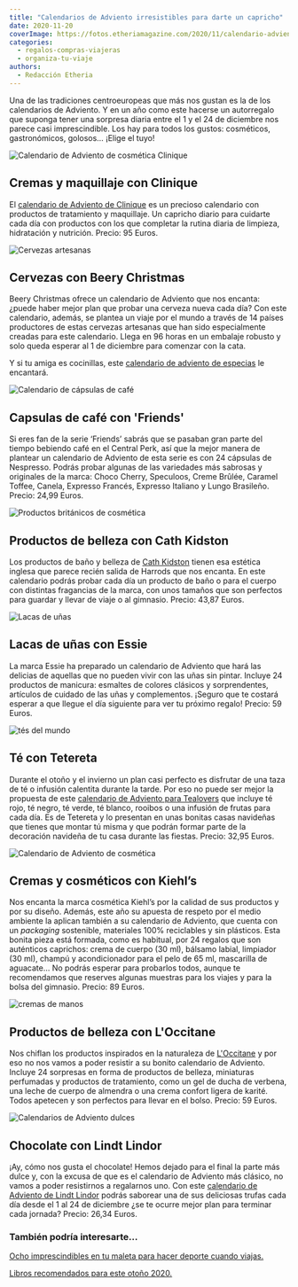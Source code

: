 ```yaml
---
title: "Calendarios de Adviento irresistibles para darte un capricho"
date: 2020-11-20
coverImage: https://fotos.etheriamagazine.com/2020/11/calendario-adviento-cajas.jpg
categories: 
  - regalos-compras-viajeras
  - organiza-tu-viaje
authors: 
  - Redacción Etheria
---
```


Una de las tradiciones centroeuropeas que más nos gustan es la de los calendarios de Adviento. Y en un año como este hacerse un autorregalo que suponga tener una sorpresa diaria entre el 1 y el 24 de diciembre nos parece casi imprescindible. Los hay para todos los gustos: cosméticos, gastronómicos, golosos… ¡Elige el tuyo!

![Calendario de Adviento de cosmética Clinique](https://fotos.etheriamagazine.com/2020/11/calenario-adviento-clinique.jpg "Calendario de Adviento de © Clinique.")

## Cremas y maquillaje con Clinique

El [calendario de Adviento de 
Clinique](https://www.clinique.es/product/13561/89159/holiday-2015/calendario-adviento) 
es un precioso calendario con productos de tratamiento y maquillaje. Un capricho diario 
para cuidarte cada día con productos con los que completar la rutina diaria de limpieza, 
hidratación y nutrición. Precio: 95 Euros. 

![Cervezas artesanas](https://fotos.etheriamagazine.com/2020/11/calendario-adviento-cerveza.jpg "Calendario de Adviento de © Beery Chritsmas.")

## Cervezas con Beery Christmas

Beery Christmas ofrece un calendario de Adviento que nos encanta: ¿puede haber mejor 
plan que probar una cerveza nueva cada día? Con este calendario, además, se plantea un 
viaje por el mundo a través de 14 países productores de estas cervezas artesanas que han 
sido especialmente creadas para este calendario. Llega en 96 horas en un embalaje 
robusto y solo queda esperar al 1 de diciembre para comenzar con la cata. 

Y si tu amiga es cocinillas, este [calendario de adviento de 
especias](https://amzn.to/3FdZUQ0) le encantará. 

![Calendario de cápsulas de café](https://fotos.etheriamagazine.com/2020/11/calendario-adviento-cafe-friends-1.jpg "Calendario de Adviento de © Nespresso y 'Friends'.")

## Capsulas de café con 'Friends'

Si eres fan de la serie ‘Friends’ sabrás que se pasaban gran parte del tiempo bebiendo 
café en el Central Perk, así que la mejor manera de plantear un calendario de Adviento 
de esta serie es con 24 cápsulas de Nespresso. Podrás probar algunas de las variedades 
más sabrosas y originales de la marca: Choco Cherry, Speculoos, Creme Brûlée, Caramel 
Toffee, Canela, Expresso Francés, Expresso Italiano y Lungo Brasileño. Precio: 24,99 
Euros. 

![Productos británicos de cosmética](https://fotos.etheriamagazine.com/2020/11/calendario-adviento-cath-kidston.jpg "Calendario de Adviento de © Cath Kidston.")

## Productos de belleza con Cath Kidston

Los productos de baño y belleza de [Cath Kidston](https://amzn.to/3lpNwAm) tienen esa 
estética inglesa que parece recién salida de Harrods que nos encanta. En este calendario 
podrás probar cada día un producto de baño o para el cuerpo con distintas fragancias de 
la marca, con unos tamaños que son perfectos para guardar y llevar de viaje o al 
gimnasio. Precio: 43,87 Euros. 

![Lacas de uñas](https://fotos.etheriamagazine.com/2020/11/calendario-adviento-essie.jpg "Colorido calendario de esmaltes de © Essie.")

## Lacas de uñas con Essie

La marca Essie ha preparado un calendario de Adviento que hará las delicias de aquellas 
que no pueden vivir con las uñas sin pintar. Incluye 24 productos de manicura: esmaltes 
de colores clásicos y sorprendentes, artículos de cuidado de las uñas y complementos. 
¡Seguro que te costará esperar a que llegue el día siguiente para ver tu próximo regalo! 
Precio: 59 Euros. 

![tés del mundo](https://fotos.etheriamagazine.com/2020/11/calendario-adviento-tetereta.jpg "Bonito calendario de Adviento de © Tetereta.")

## Té con Tetereta

Durante el otoño y el invierno un plan casi perfecto es disfrutar de una taza de té o 
infusión calentita durante la tarde. Por eso no puede ser mejor la propuesta de este [calendario 
de Adviento para 
Tealovers](https://tetereta.com/navidad/calendario-Adviento-con-te-only-for-tealovers/) 
que incluye té rojo, té negro, té verde, té blanco, rooibos o una infusión de frutas 
para cada día. Es de Tetereta y lo presentan en unas bonitas casas navideñas que tienes 
que montar tú misma y que podrán formar parte de la decoración navideña de tu casa 
durante las fiestas. Precio: 32,95 Euros. 

![Calendario de Adviento de cosmética](https://fotos.etheriamagazine.com/2020/11/calendario-adviento-kielhs.jpg "Calendario de Adviento de © Kielh's.")

## Cremas y cosméticos con Kiehl’s

Nos encanta la marca cosmética Kiehl’s por la calidad de sus productos y por su diseño. 
Además, este año su apuesta de respeto por el medio ambiente la aplican también a su 
calendario de Adviento, que cuenta con un _packaging_ sostenible, materiales 100% 
reciclables y sin plásticos. Esta bonita pieza está formada, como es habitual, por 24 
regalos que son auténticos caprichos: crema de cuerpo (30 ml), bálsamo labial, limpiador 
(30 ml), champú y acondicionador para el pelo de 65 ml, mascarilla de aguacate… No 
podrás esperar para probarlos todos, aunque te recomendamos que reserves algunas 
muestras para los viajes y para la bolsa del gimnasio. Precio: 89 Euros. 

![cremas de manos](https://fotos.etheriamagazine.com/2020/11/calendario-adviento-occitane.jpg "Calendario de © L'Occitane inspirado en la naturaleza.")

## Productos de belleza con L'Occitane

Nos chiflan los productos inspirados en la naturaleza de [L'Occitane](https://clk.tradedoubler.com/click?p=225641&a=3132464) 
y por eso no nos vamos a poder resistir a su bonito calendario de Adviento. Incluye 24 
sorpresas en forma de productos de belleza, miniaturas perfumadas y productos de 
tratamiento, como un gel de ducha de verbena, una leche de cuerpo de almendra o una 
crema confort ligera de karité. Todos apetecen y son perfectos para llevar en el bolso. 
Precio: 59 Euros. 

![Calendarios de Adviento dulces](https://fotos.etheriamagazine.com/2020/11/calendario-adviento-lindt-883x1024.jpg "Delicioso calendario de Adviento de © Lindt.")

## Chocolate con Lindt Lindor

¡Ay, cómo nos gusta el chocolate! Hemos dejado para el final la parte más dulce y, con 
la excusa de que es el calendario de Adviento más clásico, no vamos a poder resistirnos 
a regalarnos uno. Con este [calendario de Adviento de Lindt 
Lindor](https://amzn.to/3pzYMg3) podrás saborear una de sus deliciosas trufas cada día 
desde el 1 al 24 de diciembre ¿se te ocurre mejor plan para terminar cada jornada? 
Precio: 26,34 Euros. 

### También podría interesarte...

[Ocho imprescindibles en tu maleta para hacer deporte cuando 
viajas.](https://etheriamagazine.com/category/organiza-tu-viaje/regalos-compras-viajeras/) 

[Libros recomendados para este otoño 
2020.](https://etheriamagazine.com/2020/10/01/libros-recomendados-para-otono-2020-viajes-mujeres-novedades/)
